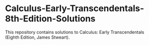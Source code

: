 # Calculus-Early-Transcendentals-8th-Edition-Solutions
This repository contains solutions to Calculus: Early Transcendentals (Eighth Edition, James Stweart).
